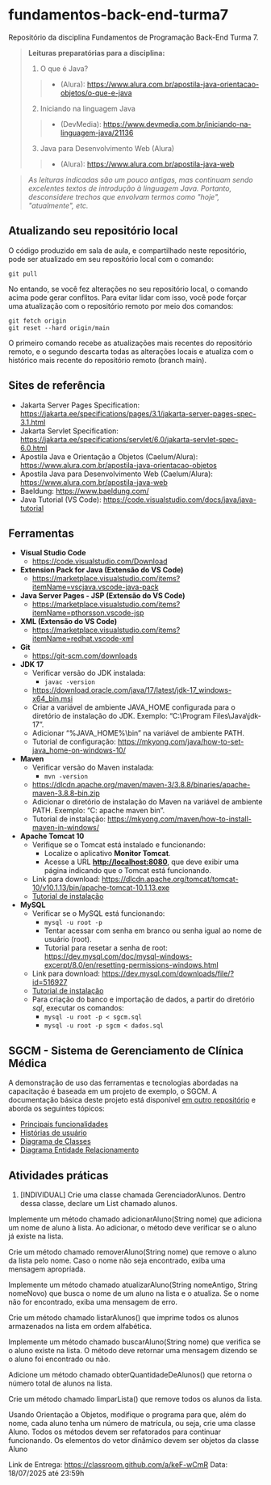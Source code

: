 # fundamentos-back-end-turma7
Repositório da disciplina Fundamentos de Programação Back-End Turma 7.

> **Leituras preparatórias para a disciplina:**
>
> 1. O que é Java?
>>   - (Alura): <https://www.alura.com.br/apostila-java-orientacao-objetos/o-que-e-java>
> 2. Iniciando na linguagem Java
>>   - (DevMedia): <https://www.devmedia.com.br/iniciando-na-linguagem-java/21136>
> 3. Java para Desenvolvimento Web (Alura)
>>   - (Alura): <https://www.alura.com.br/apostila-java-web>

> _As leituras indicadas são um pouco antigas, mas continuam sendo excelentes textos de introdução à linguagem Java. Portanto, desconsidere trechos que envolvam termos como "hoje", "atualmente", etc._

## Atualizando seu repositório local

O código produzido em sala de aula, e compartilhado neste repositório, pode ser atualizado em seu repositório local com o comando:

```console
git pull
```

No entando, se você fez alterações no seu repositório local, o comando acima pode gerar conflitos. Para evitar lidar com isso, você pode forçar uma atualização com o repositório remoto por meio dos comandos:

```console
git fetch origin
git reset --hard origin/main
```

O primeiro comando recebe as atualizações mais recentes do repositório remoto, e o segundo descarta todas as alterações locais e atualiza com o histórico mais recente do repositório remoto (branch main).

## Sites de referência

- Jakarta Server Pages Specification: <https://jakarta.ee/specifications/pages/3.1/jakarta-server-pages-spec-3.1.html>
- Jakarta Servlet Specification: <https://jakarta.ee/specifications/servlet/6.0/jakarta-servlet-spec-6.0.html>
- Apostila Java e Orientação a Objetos (Caelum/Alura): <https://www.alura.com.br/apostila-java-orientacao-objetos>
- Apostila Java para Desenvolvimento Web (Caelum/Alura): <https://www.alura.com.br/apostila-java-web>
- Baeldung: <https://www.baeldung.com/>
- Java Tutorial (VS Code): <https://code.visualstudio.com/docs/java/java-tutorial>

## Ferramentas

- **Visual Studio Code**
  - <https://code.visualstudio.com/Download>
- **Extension Pack for Java (Extensão do VS Code)**
  - <https://marketplace.visualstudio.com/items?itemName=vscjava.vscode-java-pack>
- **Java Server Pages - JSP (Extensão do VS Code)**
  - <https://marketplace.visualstudio.com/items?itemName=pthorsson.vscode-jsp>
- **XML (Extensão do VS Code)**
  - <https://marketplace.visualstudio.com/items?itemName=redhat.vscode-xml>
- **Git**
  - <https://git-scm.com/downloads>
- **JDK 17**
  - Verificar versão do JDK instalada:
    - ```javac -version```
  - <https://download.oracle.com/java/17/latest/jdk-17_windows-x64_bin.msi>
  - Criar a variável de ambiente JAVA_HOME configurada para o diretório de instalação do JDK. Exemplo: “C:\Program Files\Java\jdk-17”.
  - Adicionar “%JAVA_HOME%\bin” na variável de ambiente PATH.
  - Tutorial de configuração: <https://mkyong.com/java/how-to-set-java_home-on-windows-10/>
- **Maven**
  - Verificar versão do Maven instalada:
    - ```mvn -version```
  - <https://dlcdn.apache.org/maven/maven-3/3.8.8/binaries/apache-maven-3.8.8-bin.zip>
  - Adicionar o diretório de instalação do Maven na variável de ambiente PATH. Exemplo: “C: apache maven bin”.
  - Tutorial de instalação: <https://mkyong.com/maven/how-to-install-maven-in-windows/>
- **Apache Tomcat 10**
  - Verifique se o Tomcat está instalado e funcionando:
    - Localize o aplicativo **Monitor Tomcat**.
    - Acesse a URL **<http://localhost:8080>**, que deve exibir uma página indicando que o Tomcat está funcionando.
  - Link para download: <https://dlcdn.apache.org/tomcat/tomcat-10/v10.1.13/bin/apache-tomcat-10.1.13.exe>
  - [Tutorial de instalação](https://github.com/webacademyufac/tutoriais/blob/main/tomcat/tomcat.md)
- **MySQL**
  - Verificar se o MySQL está funcionando:
    - ```mysql -u root -p```
    - Tentar acessar com senha em branco ou senha igual ao nome de usuário (root).
    - Tutorial para resetar a senha de root: <https://dev.mysql.com/doc/mysql-windows-excerpt/8.0/en/resetting-permissions-windows.html>
  - Link para download: <https://dev.mysql.com/downloads/file/?id=516927>
  - [Tutorial de instalação](https://github.com/webacademyufac/tutoriais/blob/main/mysql/mysql.md)
  - Para criação do banco e importação de dados, a partir do diretório _sql_, executar os comandos:
    - ```mysql -u root -p < sgcm.sql```
    - ```mysql -u root -p sgcm < dados.sql```

## SGCM - Sistema de Gerenciamento de Clínica Médica

A demonstração de uso das ferramentas e tecnologias abordadas na capacitação é baseada em um projeto de exemplo, o SGCM. A documentação básica deste projeto está disponível [em outro repositório](https://github.com/webacademyufac/sgcmdocs) e aborda os seguintes tópicos:

- [Principais funcionalidades](https://github.com/webacademyufac/sgcmdocs#principais-funcionalides)
- [Histórias de usuário](https://github.com/webacademyufac/sgcmdocs#histórias-de-usuário)
- [Diagrama de Classes](https://github.com/webacademyufac/sgcmdocs#diagrama-de-classes)
- [Diagrama Entidade Relacionamento](https://github.com/webacademyufac/sgcmdocs#diagrama-entidade-relacionamento)


## Atividades práticas

1. [INDIVIDUAL] Crie uma classe chamada GerenciadorAlunos. Dentro dessa classe, declare um List<String> chamado alunos.

Implemente um método chamado adicionarAluno(String nome) que adiciona um nome de aluno à lista.
Ao adicionar, o método deve verificar se o aluno já existe na lista.

Crie um método chamado removerAluno(String nome) que remove o aluno da lista pelo nome. Caso o nome não seja encontrado, exiba uma mensagem apropriada.

Implemente um método chamado atualizarAluno(String nomeAntigo, String nomeNovo) que busca o nome de um aluno na lista e o atualiza. Se o nome não for encontrado, exiba uma mensagem de erro.

Crie um método chamado listarAlunos() que imprime todos os alunos armazenados na lista em ordem alfabética.

Implemente um método chamado buscarAluno(String nome) que verifica se o aluno existe na lista. O método deve retornar uma mensagem dizendo se o aluno foi encontrado ou não.

Adicione um método chamado obterQuantidadeDeAlunos() que retorna o número total de alunos na lista.

Crie um método chamado limparLista() que remove todos os alunos da lista.

Usando Orientação a Objetos, modifique o programa para que, além do nome, cada aluno tenha um número de matrícula, ou seja, crie uma classe Aluno. Todos os métodos devem ser refatorados para continuar funcionando. Os elementos do vetor dinâmico devem ser objetos da classe Aluno

Link de Entrega: https://classroom.github.com/a/keF-wCmR
Data: 18/07/2025 até 23:59h